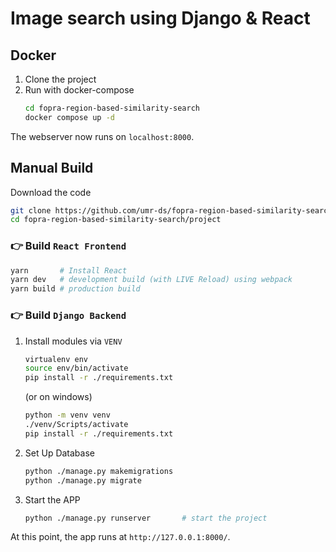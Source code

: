 # Image search using Django & React

## Docker
1. Clone the project
2. Run with docker-compose
    ```bash
    cd fopra-region-based-similarity-search
    docker compose up -d
    ```
The webserver now runs on `localhost:8000`.


## Manual Build

Download the code
```bash
git clone https://github.com/umr-ds/fopra-region-based-similarity-search.git
cd fopra-region-based-similarity-search/project
```

### 👉 Build `React Frontend`
```bash
yarn       # Install React
yarn dev   # development build (with LIVE Reload) using webpack
yarn build # production build
```

### 👉 Build `Django Backend` 
1. Install modules via `VENV`
    ```bash
    virtualenv env
    source env/bin/activate
    pip install -r ./requirements.txt
    ```
    (or on windows)
    ```bash
    python -m venv venv
    ./venv/Scripts/activate
    pip install -r ./requirements.txt
    ```

2. Set Up Database
    ```bash
    python ./manage.py makemigrations
    python ./manage.py migrate
    ```

3. Start the APP
    ```bash
    python ./manage.py runserver       # start the project
    ```

At this point, the app runs at `http://127.0.0.1:8000/`.
